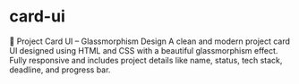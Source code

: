 # card-ui

📌 Project Card UI – Glassmorphism Design
A clean and modern project card UI designed using HTML and CSS with a beautiful glassmorphism effect. Fully responsive and includes project details like name, status, tech stack, deadline, and progress bar.

